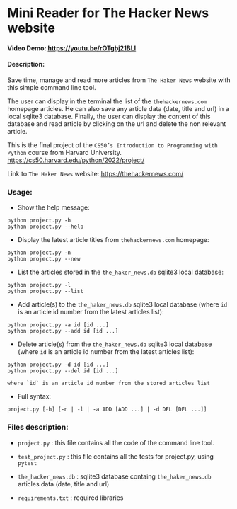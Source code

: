 # Mini Reader for The Hacker News website
#### Video Demo: <https://youtu.be/rOTgbj21BLI>
#### Description:
  Save time, manage and read more articles from `The Haker News` website
  with this simple command line tool.

  The user can display in the terminal the list of the `thehackernews.com` homepage articles.
  He can also save any article data (date, title and url) in a local sqlite3 database.
  Finally, the user can display the content of this database and read article by clicking on the url and delete the non relevant article.

  This is the final project of the `CS50’s Introduction to Programming
  with Python` course from Harvard University.
  https://cs50.harvard.edu/python/2022/project/

  Link to `The Haker News` website: https://thehackernews.com/

  ### Usage:

  - Show the help message:
  ```
  python project.py -h
  python project.py --help
  ```

  - Display the latest article titles from `thehackernews.com` homepage:
  ```
  python project.py -n
  python project.py --new
  ```

  - List the articles stored in the `the_haker_news.db` sqlite3 local database:
  ```
  python project.py -l
  python project.py --list
  ```

  - Add article(s) to the `the_haker_news.db` sqlite3 local database
  (where `id` is an article id number from the latest articles list):
  ```
  python project.py -a id [id ...]
  python project.py --add id [id ...]
  ```

  - Delete article(s) from the `the_haker_news.db` sqlite3 local database
  (where `id` is an article id number from the latest articles list):
  ```
  python project.py -d id [id ...]
  python project.py --del id [id ...]
  ```
    where `id` is an article id number from the stored articles list

  - Full syntax:
  ```
  project.py [-h] [-n | -l | -a ADD [ADD ...] | -d DEL [DEL ...]]
  ```

### Files description:
  - `project.py` : this file contains all the code of the command line tool.

  - `test_project.py` : this file contains all the tests for project.py, using `pytest`

  - `the_hacker_news.db` : sqlite3 database containg `the_haker_news.db` articles data (date, title and url)

  - `requirements.txt` : required libraries
